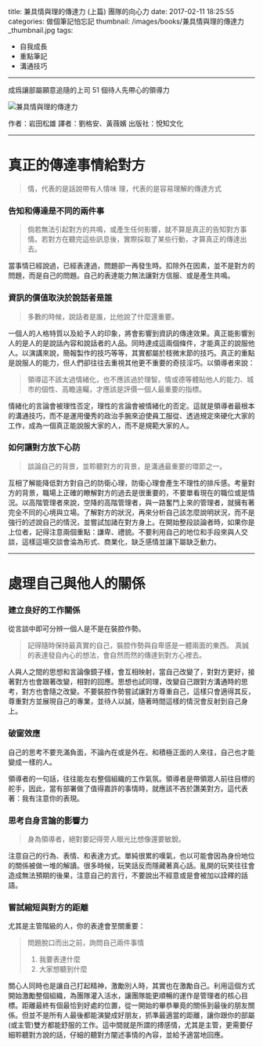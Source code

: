 title: 兼具情與理的傳達力 (上篇) 團隊的向心力
date: 2017-02-11 18:25:55
categories: 做個筆記怕忘記
thumbnail: /images/books/兼具情與理的傳達力_thumbnail.jpg
tags:
- 自我成長
- 重點筆記
- 溝通技巧
---

成爲讓部屬願意追隨的上司
51 個待人先帶心的領導力

![兼具情與理的傳達力](/images/books/兼具情與理的傳達力.jpg)

作者：岩田松雄
譯者：劉格安、黃薇嬪
出版社：悅知文化

*****

# 真正的傳達事情給對方

> 情，代表的是話說帶有人情味
> 理，代表的是容易理解的傳達方式

### 告知和傳達是不同的兩件事

> 倘若無法引起對方的共鳴，或產生任何影響，就不算是真正的告知對方事情。若對方在聽完這些訊息後，實際採取了某些行動，才算真正的傳達出去。

<!-- more -->

當事情已經說過，已經表達過，問題卻一再發生時。扣除外在因素，並不是對方的問題，而是自己的問題。自己的表達能力無法讓對方信服、或是產生共鳴。

### 資訊的價值取決於說話者是誰

> 多數的時候，說話者是誰，比他說了什麼還重要。

一個人的人格特質以及給予人的印象，將會影響到資訊的傳達效果。真正能影響別人的是人的是說話內容和說話者的人品。同時達成這兩個條件，才能真正的說服他人。以演講來說，簡報製作的技巧等等，其實都屬於枝微末節的技巧。真正的重點是說服人的能力，但人們卻往往去重視其他更不重要的奇技淫巧。以領導者來說：

> 領導這不該太過情緒化，也不應該過於理智。情或德等體貼他人的能力、城市的個性、高瞻遠矚，才應該是評價一個人最重要的指標。

情緒化的言論會被理性否定，理性的言論會被情緒化的否定。這就是領導者最根本的溝通技巧，而不是運用優秀的政治手腕來迫使員工服從、透過規定來硬化大家的工作，成為一個真正能說服大家的人，而不是規範大家的人。

### 如何讓對方放下心防

> 談論自己的背景，並聆聽對方的背景，是溝通最重要的環節之一。

互相了解能降低對方對自己的防衛心理，防衛心理會產生不理性的排斥感。考量對方的背景，職場上正確的瞭解對方的過去是很重要的，不要單看現在的職位或是情況。以高階管理者來說，空降的高階管理者，與一路奮鬥上來的管理者，就擁有著完全不同的心境與立場。了解對方的狀況，再來分析自己該怎麼說明狀況，而不是強行的述說自己的情況，並嘗試加諸在對方身上。在開始整段談論者時，如果你是上位者，記得注意兩個重點：謙卑、禮貌。不要利用自己的地位和手段來與人交談，這樣這場交談會淪為形式、商業化，缺乏感情並讓下屬缺乏動力。

*****

# 處理自己與他人的關係

### 建立良好的工作關係

從言談中即可分辨一個人是不是在裝腔作勢。

> 記得隨時保持最真實的自己，裝腔作勢與自卑感是一體兩面的東西。
> 真誠的表達發自內心的想法，會自然而然的傳達到對方心裡去。

人與人之間的思想和言論像鏡子樣，會互相映射，當自己改變了，對對方更好，接著對方也會跟著改變，相對的回應。思想也試同理，改變自己跟對方溝通時的思考，對方也會隨之改變。不要裝腔作勢嘗試讓對方尊重自己，這樣只會適得其反，尊重對方並展現自己的專業，並待人以誠，隨著時間這樣的情況會反射到自己身上。

### 破窗效應

自己的思考不要充滿負面，不論內在或是外在。和積極正面的人來往，自己也才能變成一樣的人。

領導者的一句話，往往能左右整個組織的工作氣氛。領導者是帶領眾人前往目標的舵手，因此，當有部署做了值得嘉許的事情時，就應該不吝於讚美對方。這代表著：我有注意你的表現。

### 思考自身言論的影響力

> 身為領導者，絕對要記得旁人眼光比想像還要敏銳。

注意自己的行為、表情、和表達方式。單純很累的嘆氣，也以可能會因為身份地位的關係被做一堆的解讀。很多時候，玩笑話反而隱藏著真心話。亂開的玩笑往往會造成無法預期的後果，注意自己的言行，不要說出不經意或是會被加以詮釋的話語。

### 嘗試縮短與對方的距離

尤其是主管階級的人，你的表達會至關重要：

> 問題脫口而出之前，詢問自己兩件事情
> 1. 我要表達什麼
> 2. 大家想聽到什麼

關心人同時也是讓自己打起精神，激勵別人時，其實也在激勵自己。利用這個方式開始激勵整個組織，為團隊灌入活水，讓團隊能更順暢的運作是管理者的核心目標。距離最終有個最恰到好處的位置，從一開始的畢恭畢竟的關係到最後的朋友關係。但並不是所有人最後都能演變成好朋友，抓準最適當的距離，讓你跟你的部屬(或主管)雙方都能舒服的工作。這中間就是所謂的搏感情，尤其是主管，更需要仔細聆聽對方說的話，仔細的聽對方闡述事情的內容，並給予適當地回應。
